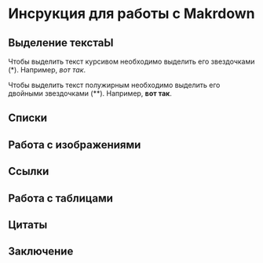 # Инсрукция для работы с Makrdown

## Выделение текстаЫ

Чтобы выделить текст курсивом необходимо выделить его звездочками (*). Например, *вот так*.

Чтобы выделить текст полужирным необходимо выделить его двойными звездочками (**). Например, **вот так**.

## Списки

## Работа с изображениями

## Ссылки

## Работа с таблицами

## Цитаты

## Заключение
